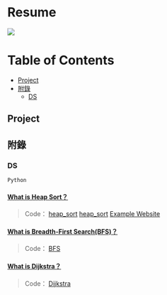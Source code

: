 # Resume
![](https://miro.medium.com/max/1000/1*q0oHsN6JNQWt2amY5hagGw.gif)

# Table of Contents
- [Project](#project)
- [附錄](#附錄)
  - [DS](#ds)

## Project

## 附錄

### DS
`Python`

#### [What is Heap Sort？](https://en.wikipedia.org/wiki/Heapsort)  
> Code： [heap_sort](https://github.com/KID16Studio/resume/blob/main/DS/heap_sort_05131011.py)
> <a href="https://github.com/KID16Studio/resume/blob/main/DS/heap_sort_05131011.py" target="_blank">heap_sort</a>
<a href="https://www.google.com/" target="_blank">Example Website</a>


#### [What is Breadth-First Search(BFS)？](https://en.wikipedia.org/wiki/Breadth-first_search)
> Code： [BFS](https://github.com/KID16Studio/resume/blob/main/DS/BFS_05131011.py)

#### [What is Dijkstra？](https://zh.wikipedia.org/zh-tw/%E6%88%B4%E5%85%8B%E6%96%AF%E7%89%B9%E6%8B%89%E7%AE%97%E6%B3%95)  
> Code： [Dijkstra](https://github.com/KID16Studio/resume/blob/main/DS/Dijkstra_05131011.py)
